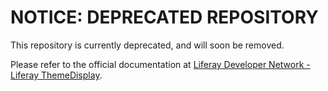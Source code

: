 # NOTICE: DEPRECATED REPOSITORY

This repository is currently deprecated, and will soon be removed.

Please refer to the official documentation at
[Liferay Developer Network - Liferay ThemeDisplay](https://dev.liferay.com/develop/tutorials/-/knowledge_base/7-0/liferay-themedisplay).